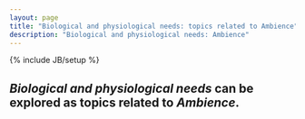 ```yaml
---
layout: page
title: "Biological and physiological needs: topics related to Ambience"
description: "Biological and physiological needs: Ambience"
---
```

{% include JB/setup %}


## __*Biological and physiological needs*__  can be explored as topics related to __*Ambience*__.

